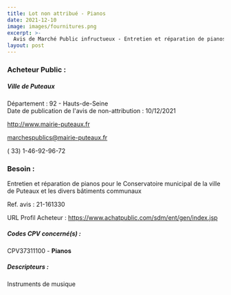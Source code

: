 ```yaml
---
title: Lot non attribué - Pianos
date: 2021-12-10
image: images/fournitures.png
excerpt: >-
  Avis de Marché Public infructueux - Entretien et réparation de pianos pour le Conservatoire municipal de la ville de Puteaux et les divers bâtiments communaux
layout: post
---
```


### Acheteur Public :
##### Ville de Puteaux
Département : 92 - Hauts-de-Seine<br/>
Date de publication de l'avis de non-attribution : 10/12/2021


http://www.mairie-puteaux.fr

marchespublics@mairie-puteaux.fr

( 33) 1-46-92-96-72
### Besoin :

Entretien et réparation de pianos pour le Conservatoire municipal de la ville de Puteaux et les divers bâtiments communaux

Ref. avis : 21-161330

URL Profil Acheteur : https://www.achatpublic.com/sdm/ent/gen/index.jsp

##### Codes CPV concerné(s) :
CPV37311100 - **Pianos** <br/>

##### Descripteurs :
Instruments de musique <br/>
